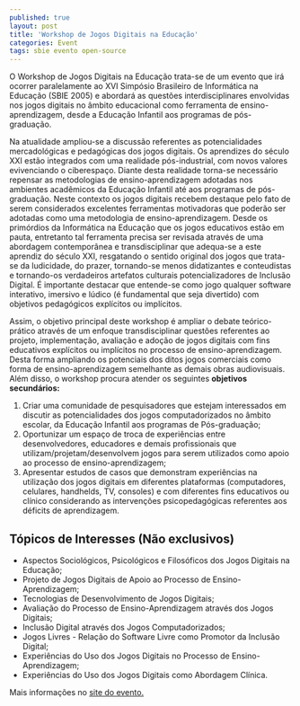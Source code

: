 ```yaml
---
published: true
layout: post
title: 'Workshop de Jogos Digitais na Educação'
categories: Event
tags: sbie evento open-source
---
```

O Workshop de Jogos Digitais na Educação trata-se de um evento que irá ocorrer paralelamente ao XVI Simpósio Brasileiro de Informática na Educação (SBIE 2005) e abordará as questões interdisciplinares envolvidas nos jogos digitais no âmbito educacional como ferramenta de ensino-aprendizagem, desde a Educação Infantil aos programas de pós-graduação.

Na atualidade ampliou-se a discussão referentes as potencialidades mercadológicas e pedagógicas dos jogos digitais. Os aprendizes do século XXI estão integrados com uma realidade pós-industrial, com novos valores evivenciando o ciberespaço. Diante desta realidade torna-se necessário repensar as metodologias de ensino-aprendizagem adotadas nos ambientes acadêmicos da Educação Infantil até aos programas de pós-graduação. Neste contexto os jogos digitais recebem destaque pelo fato de serem considerados excelentes ferramentas motivadoras que poderão ser adotadas como uma metodologia de ensino-aprendizagem. Desde os primórdios da Informática na Educação que os jogos educativos estão em pauta, entretanto tal ferramenta precisa ser revisada através de uma abordagem contemporânea e transdisciplinar que adequa-se a este aprendiz do século XXI, resgatando o sentido original dos jogos que trata-se da ludicidade, do prazer, tornando-se menos didatizantes e conteudistas e tornando-os verdadeiros artefatos culturais potencializadores de Inclusão Digital. É importante destacar que entende-se como jogo qualquer software interativo, imersivo e lúdico (é fundamental que seja divertido) com objetivos pedagógicos explícitos ou implícitos.

Assim, o objetivo principal deste workshop é ampliar o debate teórico-prático através de um enfoque transdisciplinar questões referentes ao projeto, implementação, avaliação e adoção de jogos digitais com fins educativos explícitos ou implícitos no processo de ensino-aprendizagem. Desta forma ampliando os potenciais dos ditos jogos comerciais como forma de ensino-aprendizagem semelhante as demais obras audiovisuais. Além disso, o workshop procura atender os seguintes <span style="font-weight: bold;">objetivos secundários: </span>
<ol>
	<li>Criar uma comunidade de pesquisadores que estejam interessados em discutir as potencialidades dos jogos computadorizados no âmbito escolar, da Educação Infantil aos programas de Pós-graduação;</li>
	<li>Oportunizar um espaço de troca de experiências entre desenvolvedores, educadores e demais profissionais que utilizam/projetam/desenvolvem jogos para serem utilizados como apoio ao processo de ensino-aprendizagem;</li>
	<li>Apresentar estudos de casos que demonstram experiências na utilização dos jogos digitais em diferentes plataformas (computadores, celulares, handhelds, TV, consoles) e com diferentes fins educativos ou clínico considerando as intervenções psicopedagógicas referentes aos déficits de aprendizagem.</li>
</ol>

## Tópicos de Interesses (Não exclusivos)
<ul>
	<li>Aspectos Sociológicos, Psicológicos e Filosóficos dos Jogos Digitais na Educação;</li>
	<li>Projeto de Jogos Digitais de Apoio ao Processo de Ensino-Aprendizagem;</li>
	<li>Tecnologias de Desenvolvimento de Jogos Digitais;</li>
	<li>Avaliação do Processo de Ensino-Aprendizagem através dos Jogos Digitais;</li>
	<li>Inclusão Digital através dos Jogos Computadorizados;</li>
	<li>Jogos Livres - Relação do Software Livre como Promotor da Inclusão Digital;</li>
	<li>Experiências do Uso dos Jogos Digitais no Processo de Ensino-Aprendizagem;</li>
	<li>Experiências do Uso dos Jogos Digitais como Abordagem Clínica.</li>
</ul>

Mais informações no <a href="http://www.dcc.ufjf.br/sbie2005/work4.php">site do evento.</a>
